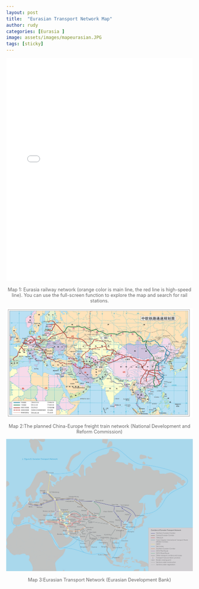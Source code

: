 ```yaml
---
layout: post
title:  "Eurasian Transport Network Map"
author: rudy
categories: [Eurasia ]
image: assets/images/mapeurasian.JPG
tags: [sticky]
---
```




<iframe src="/assets/map/index.html" width="100%" height="600px" frameborder="0"></iframe><p style="font-style: normal; color: #666; font-size: 0.9em;text-align: center;">Map 1: Eurasia railway network (orange color is main line, the red line is high-speed line). You can use the full-screen function to explore the map and search for rail stations.</p>


<div style="text-align: center;">
    <img src="/assets/images/mapeurasian.JPG" alt="Alt text" style="max-width: 100%; height: auto;">
    <p style="font-style: inherit; color: #666; font-size: 0.9em;">Map 2:The planned China-Europe freight train network (National Development and Reform Commission)</p>
</div>


<div style="text-align: center;">
    <img src="/assets/images/Eurasian-transport-network.jpeg" alt="Alt text" style="max-width: 100%; height: auto;">
    <p style="font-style: inherit; color: #666; font-size: 0.9em;">Map 3:Eurasian Transport Network (Eurasian Development Bank)</p>
</div>

